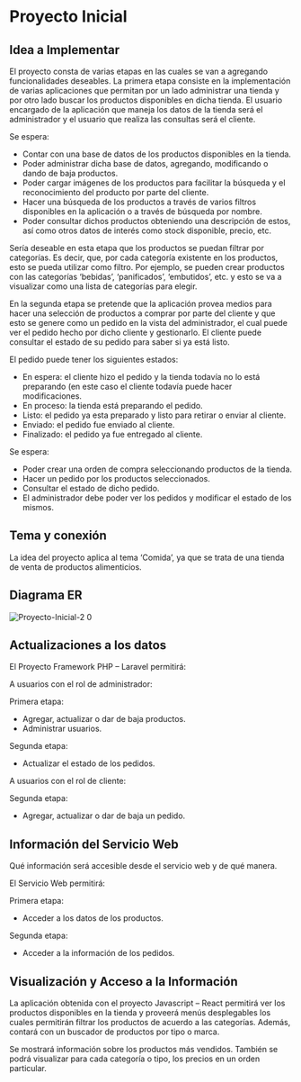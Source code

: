 # Proyecto Inicial

## Idea a Implementar

El proyecto consta de varias etapas en las cuales se van a agregando funcionalidades deseables.
La primera etapa consiste en la implementación de varias aplicaciones que permitan por un lado administrar una tienda y por otro lado buscar los productos disponibles en dicha tienda.
El usuario encargado de la aplicación que maneja los datos de la tienda será el administrador y el usuario que realiza las consultas será el cliente.

Se espera:
-	Contar con una base de datos de los productos disponibles en la tienda.
-	Poder administrar dicha base de datos, agregando, modificando o dando de baja productos.
-	Poder cargar imágenes de los productos para facilitar la búsqueda y el reconocimiento del producto por parte del cliente.
-	Hacer una búsqueda de los productos a través de varios filtros disponibles en la aplicación o a través de búsqueda por nombre.
-	Poder consultar dichos productos obteniendo una descripción de estos, así como otros datos de interés como stock disponible, precio, etc.

Sería deseable en esta etapa que los productos se puedan filtrar por categorías. Es decir, que, por cada categoría existente en los productos, esto se pueda utilizar como filtro. Por ejemplo, se pueden crear productos con las categorías ‘bebidas’, ‘panificados’, ‘embutidos’, etc. y esto se va a visualizar como una lista de categorías para elegir.

En la segunda etapa se pretende que la aplicación provea medios para hacer una selección de productos a comprar por parte del cliente y que esto se genere como un pedido en la vista del administrador, el cual puede ver el pedido hecho por dicho cliente y gestionarlo. El cliente puede consultar el estado de su pedido para saber si ya está listo.

El pedido puede tener los siguientes estados:
-	En espera: el cliente hizo el pedido y la tienda todavía no lo está preparando (en este caso el cliente todavía puede hacer modificaciones.
-	En proceso: la tienda está preparando el pedido.
-	Listo: el pedido ya esta preparado y listo para retirar o enviar al cliente.
-	Enviado: el pedido fue enviado al cliente.
-	Finalizado: el pedido ya fue entregado al cliente.

Se espera:
-	Poder crear una orden de compra seleccionando productos de la tienda.
-	Hacer un pedido por los productos seleccionados.
-	Consultar el estado de dicho pedido.
-	El administrador debe poder ver los pedidos y modificar el estado de los mismos.


## Tema y conexión

La idea del proyecto aplica al tema ‘Comida’, ya que se trata de una tienda de venta de productos alimenticios. 

## Diagrama ER

![Proyecto-Inicial-2 0](https://user-images.githubusercontent.com/14023314/115551716-d8fef300-a281-11eb-8db9-b41dc8e0b99c.png)


## Actualizaciones a los datos

El Proyecto Framework PHP – Laravel permitirá:

A usuarios con el rol de administrador:

Primera etapa:

-	Agregar, actualizar o dar de baja productos.
-	Administrar usuarios.

Segunda etapa:
-	Actualizar el estado de los pedidos.

A usuarios con el rol de cliente:

Segunda etapa:
-	Agregar, actualizar o dar de baja un pedido.


## Información del Servicio Web

Qué información será accesible desde el servicio web y de qué manera.

El Servicio Web permitirá:

Primera etapa:
-	Acceder a los datos de los productos.

Segunda etapa:
-	Acceder a la información de los pedidos.


## Visualización y Acceso a la Información

La aplicación obtenida con el proyecto Javascript – React permitirá ver los productos disponibles en la tienda y proveerá menús desplegables los cuales permitirán filtrar los productos de acuerdo a las categorías. Además, contará con un buscador de productos por tipo o marca.

Se mostrará información sobre los productos más vendidos. También se podrá visualizar para cada categoría o tipo, los precios en un orden particular.
